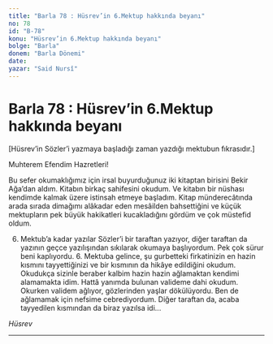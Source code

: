```yaml
---
title: "Barla 78 : Hüsrev’in 6.Mektup hakkında beyanı"
no: 78
id: "B-78"
konu: "Hüsrev’in 6.Mektup hakkında beyanı"
bolge: "Barla"
donem: "Barla Dönemi"
date: 
yazar: "Said Nursî"
---
```


# Barla 78 : Hüsrev’in 6.Mektup hakkında beyanı

<p class="takdim">[Hüsrev’in Sözler’i yazmaya başladığı zaman yazdığı mektubun fıkrasıdır.]</p>

Muhterem Efendim Hazretleri!

Bu sefer okumaklığımız için irsal buyurduğunuz iki kitaptan birisini Bekir Ağa’dan aldım. Kitabın birkaç sahifesini okudum. Ve kitabın bir nüshası kendimde kalmak üzere istinsah etmeye başladım. Kitap münderecâtında arada sırada dimağımı alâkadar eden mesâilden bahsettiğini ve küçük mektupların pek büyük hakikatleri kucakladığını gördüm ve çok müstefid oldum.

6. Mektub’a kadar yazılar Sözler’i bir taraftan yazıyor, diğer taraftan da yazının geçce yazılışından sıkılarak okumaya başlıyordum. Pek çok sürur beni kaplıyordu. 6. Mektuba gelince, şu gurbetteki firkatinizin en hazin kısmını tayyettiğinizi ve bir kısmının da hikâye edildiğini okudum. Okudukça sizinle beraber kalbim hazin hazin ağlamaktan kendimi alamamakta idim. Hattâ yanımda bulunan valideme dahi okudum. Okurken validem ağlıyor, gözlerinden yaşlar dökülüyordu. Ben de ağlamamak için nefsime cebrediyordum. Diğer taraftan da, acaba tayyedilen kısmından da biraz yazılsa idi...

*Hüsrev*

***
